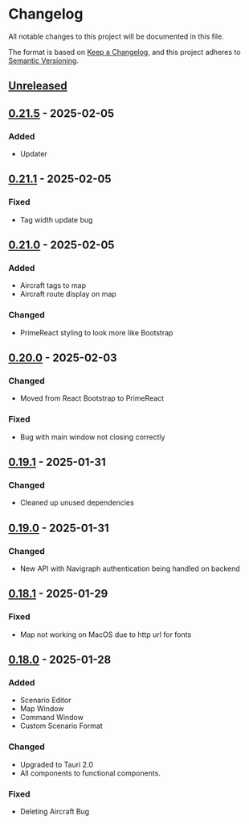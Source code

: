 # Changelog

All notable changes to this project will be documented in this file.

The format is based on [Keep a Changelog](https://keepachangelog.com/en/1.1.0/),
and this project adheres to [Semantic Versioning](https://semver.org/spec/v2.0.0.html).

## [Unreleased]

## [0.21.5] - 2025-02-05
### Added
- Updater

## [0.21.1] - 2025-02-05
### Fixed
- Tag width update bug

## [0.21.0] - 2025-02-05
### Added
- Aircraft tags to map
- Aircraft route display on map

### Changed
- PrimeReact styling to look more like Bootstrap

## [0.20.0] - 2025-02-03
### Changed
- Moved from React Bootstrap to PrimeReact

### Fixed
- Bug with main window not closing correctly

## [0.19.1] - 2025-01-31
### Changed
- Cleaned up unused dependencies

## [0.19.0] - 2025-01-31
### Changed
- New API with Navigraph authentication being handled on backend

## [0.18.1] - 2025-01-29
### Fixed
- Map not working on MacOS due to http url for fonts

## [0.18.0] - 2025-01-28
### Added
- Scenario Editor
- Map Window
- Command Window
- Custom Scenario Format

### Changed
- Upgraded to Tauri 2.0
- All components to functional components.

### Fixed
- Deleting Aircraft Bug

[Unreleased]: https://github.com/Sauna-ATC-Training-Simulator/sauna-ui/compare/v0.21.5...master
[0.21.5]: https://github.com/Sauna-ATC-Training-Simulator/sauna-ui/compare/v0.21.1...v0.21.5
[0.21.1]: https://github.com/Sauna-ATC-Training-Simulator/sauna-ui/compare/v0.21.0...v0.21.1
[0.21.0]: https://github.com/Sauna-ATC-Training-Simulator/sauna-ui/compare/v0.20.0...v0.21.0
[0.20.0]: https://github.com/Sauna-ATC-Training-Simulator/sauna-ui/compare/v0.19.1...v0.20.0
[0.19.1]: https://github.com/Sauna-ATC-Training-Simulator/sauna-ui/compare/v0.19.0...v0.19.1
[0.19.0]: https://github.com/Sauna-ATC-Training-Simulator/sauna-ui/compare/v0.18.1...v0.19.0
[0.18.1]: https://github.com/Sauna-ATC-Training-Simulator/sauna-ui/compare/v0.18.0...v0.18.1
[0.18.0]: https://github.com/Sauna-ATC-Training-Simulator/sauna-ui/compare/v0.17.5...v0.18.0